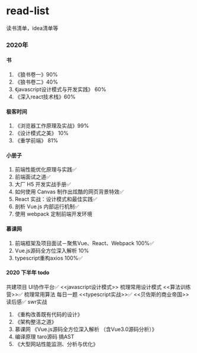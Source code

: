 # read-list
读书清单，idea清单等

### 2020年

#### 书

1. 《狼书卷一》90%
2. 《狼书卷二》40%
3. 《javascript设计模式与开发实践》 60%
4. 《深入react技术栈》60%

#### 极客时间
1. 《浏览器工作原理及实战》99%
2. 《设计模式之美》 10%
3. 《重学前端》 81%

#### 小册子
1. 前端性能优化原理与实践✅
2. 前端面试之道✅
3. 大厂 H5 开发实战手册✅
4. 如何使用 Canvas 制作出炫酷的网页背景特效✅
5. React 实战：设计模式和最佳实践✅
6. 剖析 Vue.js 内部运行机制✅
7. 使用 webpack 定制前端开发环境


#### 慕课网

1. 前端框架及项目面试－聚焦Vue、React、Webpack 100%✅
2. Vue.js源码全方位深入解析 10%
3. typescript重构axios 100%✅


#### 2020 下半年 todo
共建项目 UI协作平台✅
<<javascript设计模式>> 梳理常用设计模式
<<算法训练营>>✅ 梳理常用算法  每日一题
<<typescript实战>>✅
<<贝佐斯的商业帝国>>读后感✅
swr实战
1. 《重构改善既有代码的设计》
2. 《架构整洁之道》
3. 慕课网 《Vue.js源码全方位深入解析 （含Vue3.0源码分析）》
4. 编译原理 taro源码 搞AST
4. 《大型网站性能监测、分析与优化》
